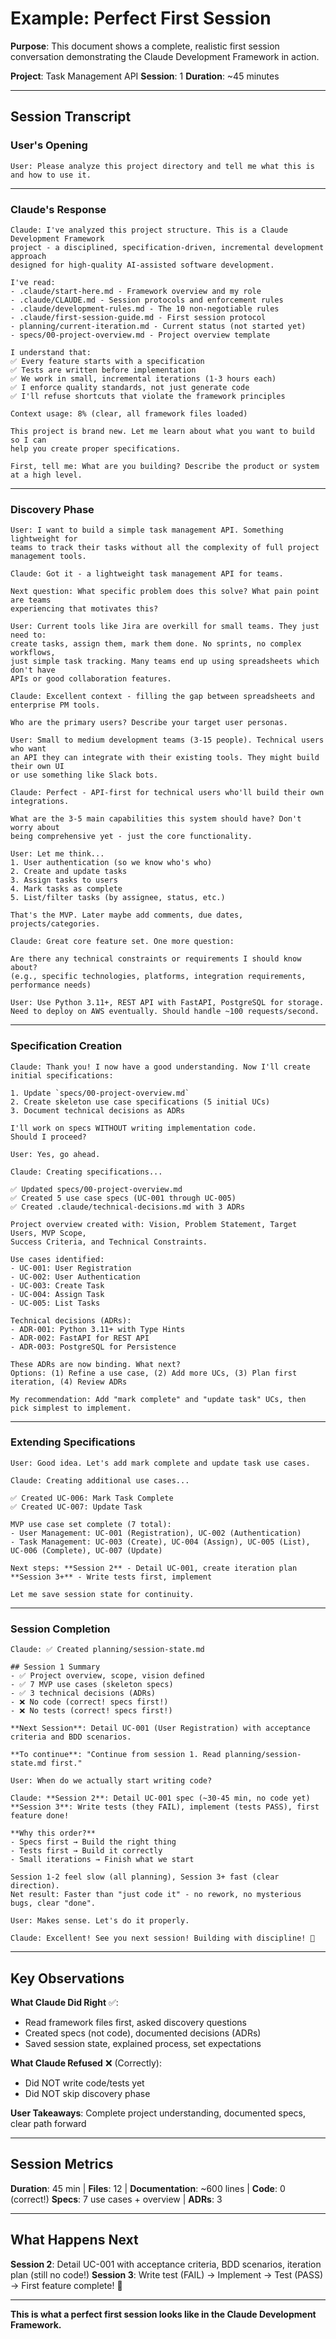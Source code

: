 # Example: Perfect First Session

**Purpose**: This document shows a complete, realistic first session conversation demonstrating the Claude Development Framework in action.

**Project**: Task Management API
**Session**: 1
**Duration**: ~45 minutes

---

## Session Transcript

### User's Opening

```
User: Please analyze this project directory and tell me what this is and how to use it.
```

---

### Claude's Response

```
Claude: I've analyzed this project structure. This is a Claude Development Framework
project - a disciplined, specification-driven, incremental development approach
designed for high-quality AI-assisted software development.

I've read:
- .claude/start-here.md - Framework overview and my role
- .claude/CLAUDE.md - Session protocols and enforcement rules
- .claude/development-rules.md - The 10 non-negotiable rules
- .claude/first-session-guide.md - First session protocol
- planning/current-iteration.md - Current status (not started yet)
- specs/00-project-overview.md - Project overview template

I understand that:
✅ Every feature starts with a specification
✅ Tests are written before implementation
✅ We work in small, incremental iterations (1-3 hours each)
✅ I enforce quality standards, not just generate code
✅ I'll refuse shortcuts that violate the framework principles

Context usage: 8% (clear, all framework files loaded)

This project is brand new. Let me learn about what you want to build so I can
help you create proper specifications.

First, tell me: What are you building? Describe the product or system at a high level.
```

---

### Discovery Phase

```
User: I want to build a simple task management API. Something lightweight for
teams to track their tasks without all the complexity of full project management tools.
```

```
Claude: Got it - a lightweight task management API for teams.

Next question: What specific problem does this solve? What pain point are teams
experiencing that motivates this?
```

```
User: Current tools like Jira are overkill for small teams. They just need to:
create tasks, assign them, mark them done. No sprints, no complex workflows,
just simple task tracking. Many teams end up using spreadsheets which don't have
APIs or good collaboration features.
```

```
Claude: Excellent context - filling the gap between spreadsheets and enterprise PM tools.

Who are the primary users? Describe your target user personas.
```

```
User: Small to medium development teams (3-15 people). Technical users who want
an API they can integrate with their existing tools. They might build their own UI
or use something like Slack bots.
```

```
Claude: Perfect - API-first for technical users who'll build their own integrations.

What are the 3-5 main capabilities this system should have? Don't worry about
being comprehensive yet - just the core functionality.
```

```
User: Let me think...
1. User authentication (so we know who's who)
2. Create and update tasks
3. Assign tasks to users
4. Mark tasks as complete
5. List/filter tasks (by assignee, status, etc.)

That's the MVP. Later maybe add comments, due dates, projects/categories.
```

```
Claude: Great core feature set. One more question:

Are there any technical constraints or requirements I should know about?
(e.g., specific technologies, platforms, integration requirements, performance needs)
```

```
User: Use Python 3.11+, REST API with FastAPI, PostgreSQL for storage.
Need to deploy on AWS eventually. Should handle ~100 requests/second.
```

---

### Specification Creation

```
Claude: Thank you! I now have a good understanding. Now I'll create initial specifications:

1. Update `specs/00-project-overview.md`
2. Create skeleton use case specifications (5 initial UCs)
3. Document technical decisions as ADRs

I'll work on specs WITHOUT writing implementation code.
Should I proceed?
```

```
User: Yes, go ahead.
```

```
Claude: Creating specifications...

✅ Updated specs/00-project-overview.md
✅ Created 5 use case specs (UC-001 through UC-005)
✅ Created .claude/technical-decisions.md with 3 ADRs

Project overview created with: Vision, Problem Statement, Target Users, MVP Scope,
Success Criteria, and Technical Constraints.

Use cases identified:
- UC-001: User Registration
- UC-002: User Authentication
- UC-003: Create Task
- UC-004: Assign Task
- UC-005: List Tasks

Technical decisions (ADRs):
- ADR-001: Python 3.11+ with Type Hints
- ADR-002: FastAPI for REST API
- ADR-003: PostgreSQL for Persistence

These ADRs are now binding. What next?
Options: (1) Refine a use case, (2) Add more UCs, (3) Plan first iteration, (4) Review ADRs

My recommendation: Add "mark complete" and "update task" UCs, then pick simplest to implement.
```

---

### Extending Specifications

```
User: Good idea. Let's add mark complete and update task use cases.
```

```
Claude: Creating additional use cases...

✅ Created UC-006: Mark Task Complete
✅ Created UC-007: Update Task

MVP use case set complete (7 total):
- User Management: UC-001 (Registration), UC-002 (Authentication)
- Task Management: UC-003 (Create), UC-004 (Assign), UC-005 (List), UC-006 (Complete), UC-007 (Update)

Next steps: **Session 2** - Detail UC-001, create iteration plan
**Session 3+** - Write tests first, implement

Let me save session state for continuity.
```

---

### Session Completion

```
Claude: ✅ Created planning/session-state.md

## Session 1 Summary
- ✅ Project overview, scope, vision defined
- ✅ 7 MVP use cases (skeleton specs)
- ✅ 3 technical decisions (ADRs)
- ❌ No code (correct! specs first!)
- ❌ No tests (correct! specs first!)

**Next Session**: Detail UC-001 (User Registration) with acceptance criteria and BDD scenarios.

**To continue**: "Continue from session 1. Read planning/session-state.md first."
```

```
User: When do we actually start writing code?
```

```
Claude: **Session 2**: Detail UC-001 spec (~30-45 min, no code yet)
**Session 3**: Write tests (they FAIL), implement (tests PASS), first feature done!

**Why this order?**
- Specs first → Build the right thing
- Tests first → Build it correctly
- Small iterations → Finish what we start

Session 1-2 feel slow (all planning), Session 3+ fast (clear direction).
Net result: Faster than "just code it" - no rework, no mysterious bugs, clear "done".
```

```
User: Makes sense. Let's do it properly.
```

```
Claude: Excellent! See you next session! Building with discipline! 🚀
```

---

## Key Observations

**What Claude Did Right** ✅:
- Read framework files first, asked discovery questions
- Created specs (not code), documented decisions (ADRs)
- Saved session state, explained process, set expectations

**What Claude Refused** ❌ (Correctly):
- Did NOT write code/tests yet
- Did NOT skip discovery phase

**User Takeaways**: Complete project understanding, documented specs, clear path forward

---

## Session Metrics

**Duration**: 45 min | **Files**: 12 | **Documentation**: ~600 lines | **Code**: 0 (correct!)
**Specs**: 7 use cases + overview | **ADRs**: 3

---

## What Happens Next

**Session 2**: Detail UC-001 with acceptance criteria, BDD scenarios, iteration plan (still no code!)
**Session 3**: Write test (FAIL) → Implement → Test (PASS) → First feature complete! 🎉

---

**This is what a perfect first session looks like in the Claude Development Framework.**
